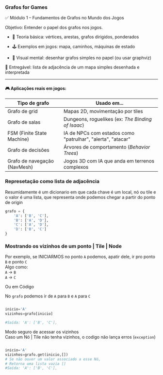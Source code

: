 ### Grafos for Games

✅ Módulo 1 – Fundamentos de Grafos no Mundo dos Jogos

Objetivo: Entender o papel dos grafos nos jogos.

 - 📘 Teoria básica: vértices, arestas, grafos dirigidos, ponderados

 - 🕹 Exemplos em jogos: mapa, caminhos, máquinas de estado

 - 🧠 Visual mental: desenhar grafos simples no papel (ou usar graphviz)

🧩 Entregável: lista de adjacência de um mapa simples desenhada e interpretada

<hr>

#### 🎮 Aplicações reais em jogos:

| Tipo de grafo               |  Usado em...                                                     |
|-----------------------------|------------------------------------------------------------------|
| Grafo de grid               | Mapas 2D, movimentação por tiles                                 |
| Grafo de salas              | Dungeons, roguelikes (ex: *The Binding of Isaac*)                |
| FSM (Finite State Machine)  | IA de NPCs com estados como "patrulhar", "alerta", "atacar"      |
| Grafo de decisões           | Árvores de comportamento (*Behavior Trees*)                      |
| Grafo de navegação (NavMesh)| Jogos 3D com IA que anda em terrenos complexos                   |



### Represetação como lista de adjacência
Resumidamente é um dicionario em que cada chave é um local, nó ou tile
e o valor é uma lista, que representa onde podemos chegar a partir do ponto de origin

```py
grafo = {
    'A': ['B', 'C'],
    'B': ['A', 'D'],
    'C': ['A', 'D'],
    'D': ['B', 'C']
}
```

### Mostrando os vizinhos de um ponto | Tile | Node

Por exemplo, se INICIARMOS no ponto `A` podemos, apatir dele, ir pro ponto `B` e ponto `C`<br>
Algo como: \
 `A` → `B` \
 `A` → `C`

Ou em Código

No `grafo` podemos ir de `A` para `B` e `A` para `C`
```py

inicio='A'
vizinhos=grafo[inicio]

#Saída: 'A': ['B', 'C'],
```
Modo seguro de acessar os vizinhos \
Caso um Nó | Tile não tenha vizinhos, o codigo não lança erros (`exception`)

```py

inicio='A'
vizinhos=grafo.get(inicio,[])
# Se não ouver um valor associado a esse Nó, 
# Retorna uma lista vazia []
#Saída: 'A': ['B', 'C'],
```